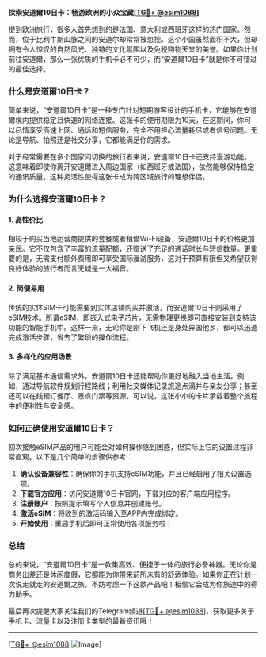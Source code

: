 **探索安道爾10日卡：畅游欧洲的小众宝藏[[TG💪+ @esim1088](https://t.me/s/esim1088)]**

提到欧洲旅行，很多人首先想到的是法国、意大利或西班牙这样的热门国家。然而，位于比利牛斯山脉之间的安道尔却常常被忽视。这个小国虽然面积不大，但却拥有令人惊叹的自然风光、独特的文化氛围以及免税购物天堂的美誉。如果你计划前往安道爾，那么一张优质的手机卡必不可少，而“安道爾10日卡”就是你不可错过的最佳选择。

### **什么是安道爾10日卡？**

简单来说，“安道爾10日卡”是一种专门针对短期游客设计的手机卡，它能够在安道爾境内提供稳定且快速的网络连接。这张卡的使用期限为10天，在这期间，你可以尽情享受高速上网、通话和短信服务，完全不用担心流量耗尽或者信号问题。无论是导航、拍照还是社交分享，它都能满足你的需求。

对于经常需要在多个国家间切换的旅行者来说，安道爾10日卡还支持漫游功能。这意味着即使你离开安道爾进入周边国家（如西班牙或法国），依然能够保持稳定的通讯质量。这种灵活性使得这张卡成为跨区域旅行的理想伴侣。

### **为什么选择安道爾10日卡？**

#### **1. 高性价比**
相较于购买当地运营商提供的套餐或者租借Wi-Fi设备，安道爾10日卡的价格更加亲民。它不仅包含了丰富的流量配额，还赠送了充足的通话时长与短信数量。更重要的是，无需支付额外费用即可享受国际漫游服务，这对于预算有限但又希望获得良好体验的旅行者而言无疑是一大福音。

#### **2. 简便易用**
传统的实体SIM卡可能需要到实体店铺购买并激活，而安道爾10日卡则采用了eSIM技术。所谓eSIM，即嵌入式电子芯片，无需物理更换即可直接安装到支持该功能的智能手机中。这样一来，无论你是刚下飞机还是身处异国他乡，都可以迅速完成激活步骤，省去了繁琐的操作流程。

#### **3. 多样化的应用场景**
除了满足基本通信需求外，安道爾10日卡还能帮助你更好地融入当地生活。例如，通过导航软件规划行程路线；利用社交媒体记录旅途点滴并与亲友分享；甚至还可以在线预订餐厅、景点门票等资源。可以说，这张小小的卡片承载着整个旅程中的便利性与安全感。

### **如何正确使用安道爾10日卡？**

初次接触eSIM产品的用户可能会对如何操作感到困惑，但实际上它的设置过程非常直观。以下是几个简单的步骤供参考：

1. **确认设备兼容性**：确保你的手机支持eSIM功能，并且已经启用了相关设置选项。
2. **下载官方应用**：访问安道爾10日卡官网，下载对应的客户端应用程序。
3. **注册账户**：按照提示填写个人信息并创建账号。
4. **激活eSIM**：将收到的激活码输入至APP内完成绑定。
5. **开始使用**：重启手机后即可正常使用各项服务啦！

### **总结**

总的来说，“安道爾10日卡”是一款集高效、便捷于一体的旅行必备神器。无论你是商务出差还是休闲度假，它都能为你带来前所未有的舒适体验。如果你正在计划一次说走就走的安道爾之旅，不妨考虑一下这款产品吧！相信它会成为你旅途中的得力助手。

最后再次提醒大家关注我们的Telegram频道[[TG💪+ @esim1088](https://t.me/s/esim1088)]，获取更多关于手机卡、流量卡以及注册卡类型的最新资讯哦！

---

[[TG💪+ @esim1088](https://t.me/s/esim1088) ![Image](https://i.postimg.cc/4NQfJmqS/Snipaste-2025-05-13-00-14-12.png)]